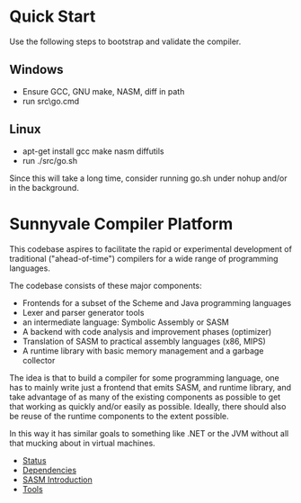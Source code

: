# Quick Start

Use the following steps to bootstrap and validate the compiler.

## Windows

- Ensure GCC, GNU make, NASM, diff in path
- run src\go.cmd

## Linux

- apt-get install gcc make nasm diffutils
- run ./src/go.sh

Since this will take a long time, consider running go.sh under nohup
and/or in the background.

# Sunnyvale Compiler Platform

This codebase aspires to facilitate the rapid or experimental
development of traditional ("ahead-of-time") compilers for a wide
range of programming languages.

The codebase consists of these major components:

- Frontends for a subset of the Scheme and Java programming languages
- Lexer and parser generator tools
- an intermediate language: Symbolic Assembly or SASM
- A backend with code analysis and improvement phases (optimizer)
- Translation of SASM to practical assembly languages (x86, MIPS)
- A runtime library with basic memory management and a garbage collector

The idea is that to build a compiler for some programming language,
one has to mainly write just a frontend that emits SASM, and runtime
library, and take advantage of as many of the existing components as
possible to get that working as quickly and/or easily as
possible. Ideally, there should also be reuse of the runtime
components to the extent possible.

In this way it has similar goals to something like .NET or the JVM
without all that mucking about in virtual machines.

- [Status](readme/Status.md)
- [Dependencies](readme/Depend.md)
- [SASM Introduction](readme/SASM.md)
- [Tools](readme/Tools.md)
